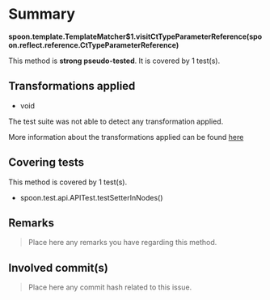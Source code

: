 # Summary
**spoon.template.TemplateMatcher$1.visitCtTypeParameterReference(spoon.reflect.reference.CtTypeParameterReference)**

This method is **strong pseudo-tested**.
It is covered by 1 test(s). 


## Transformations applied

- void


The test suite was not able to detect any transformation applied.

More information about the transformations applied can be found [here](https://github.com/STAMP-project/pitest-descartes)

## Covering tests
This method is covered by 1 test(s).
* spoon.test.api.APITest.testSetterInNodes()


## Remarks
> Place here any remarks you have regarding this method.

## Involved commit(s)

> Place here any commit hash related to this issue.
